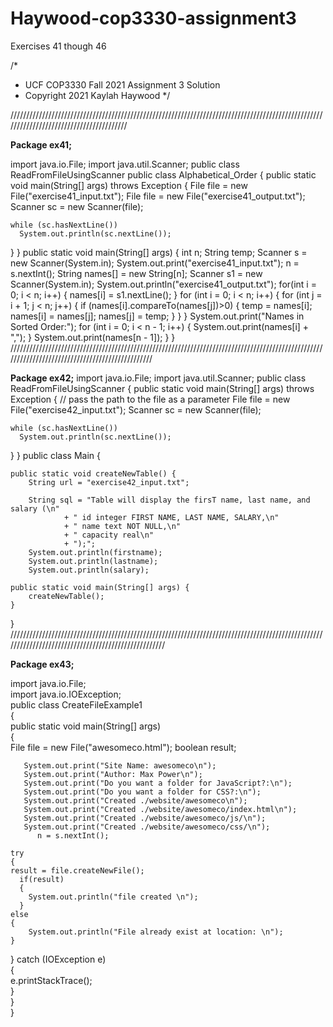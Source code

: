 # Haywood-cop3330-assignment3
 Exercises 41 though 46
 
/*
 *  UCF COP3330 Fall 2021 Assignment 3 Solution
 *  Copyright 2021 Kaylah Haywood
 */
 
 ////////////////////////////////////////////////////////////////////////////////////////////////////////////////////////////////////////
 
**Package ex41;**

import java.io.File;
import java.util.Scanner;
public class ReadFromFileUsingScanner
public class Alphabetical_Order
{
    public static void main(String[] args) throws Exception
  {
    File file = new File("exercise41_input.txt");
    File file = new File("exercise41_output.txt");
    Scanner sc = new Scanner(file);
    
    while (sc.hasNextLine())
      System.out.println(sc.nextLine());
  }
}
    public static void main(String[] args) 
    {
        int n;
        String temp;
        Scanner s = new Scanner(System.in);
        System.out.print("exercise41_input.txt");
        n = s.nextInt();
        String names[] = new String[n];
        Scanner s1 = new Scanner(System.in);
        System.out.println("exercise41_output.txt");
        for(int i = 0; i < n; i++)
        {
            names[i] = s1.nextLine();
        }
        for (int i = 0; i < n; i++)
        {
            for (int j = i + 1; j < n; j++) 
            {
                if (names[i].compareTo(names[j])>0) 
                {
                    temp = names[i];
                    names[i] = names[j];
                    names[j] = temp;
                }
            }
        }
        System.out.print("Names in Sorted Order:");
        for (int i = 0; i < n - 1; i++) 
        {
            System.out.print(names[i] + ",");
        }
        System.out.print(names[n - 1]);
    }
}
////////////////////////////////////////////////////////////////////////////////////////////////////////////////////////////////////////////////

**Package ex42;**
import java.io.File;
import java.util.Scanner;
public class ReadFromFileUsingScanner
{
  public static void main(String[] args) throws Exception
  {
    // pass the path to the file as a parameter
    File file = new File("exercise42_input.txt");
    Scanner sc = new Scanner(file);
 
    while (sc.hasNextLine())
      System.out.println(sc.nextLine());
  }
}
    public class Main {

    public static void createNewTable() {
        String url = "exercise42_input.txt";
        
        String sql = "Table will display the firsT name, last name, and salary (\n"
                + "	id integer FIRST NAME, LAST NAME, SALARY,\n"
                + "	name text NOT NULL,\n"
                + "	capacity real\n"
                + ");";
        System.out.println(firstname);
        System.out.println(lastname);
        System.out.println(salary);
        
    public static void main(String[] args) {
        createNewTable();
    }

}
////////////////////////////////////////////////////////////////////////////////////////////////////////////////////////////////////////////////////

**Package ex43;**
  
import java.io.File;  
import java.io.IOException;  
public class CreateFileExample1   
{  
  public static void main(String[] args)   
  {     
    File file = new File("awesomeco.html");
    boolean result;  
    
       System.out.print("Site Name: awesomeco\n");
       System.out.print("Author: Max Power\n");
       System.out.print("Do you want a folder for JavaScript?:\n");
       System.out.print("Do you want a folder for CSS?:\n");
       System.out.print("Created ./website/awesomeco\n");
       System.out.print("Created ./website/awesomeco/index.html\n");
       System.out.print("Created ./website/awesomeco/js/\n");
       System.out.print("Created ./website/awesomeco/css/\n");
          n = s.nextInt();
          
    try   
    {  
    result = file.createNewFile(); 
      if(result)     
      {  
        System.out.println("file created \n");
      }  
    else  
    { 
        System.out.println("File already exist at location: \n");  
    }  
  } 
 catch (IOException e)   
 {  
   e.printStackTrace();    
   }         
 }  
}  
  
